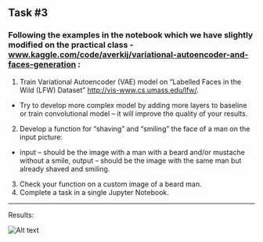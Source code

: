 ## Task #3

### Following the examples in the notebook which we have slightly modified on the practical class - www.kaggle.com/code/averkij/variational-autoencoder-and-faces-generation :

1.	Train Variational Autoencoder (VAE) model on “Labelled Faces in the Wild (LFW) Dataset” http://vis-www.cs.umass.edu/lfw/. 
- Try to develop more complex model by adding more layers to baseline or train convolutional model – it will improve the quality of your results.
2.	Develop a function for “shaving” and “smiling” the face of a man on the input picture: 
- input – should be the image with a man with a beard and/or mustache without a smile, output – should be the image with the same man but already shaved and smiling.
3.	Check your function on a custom image of a beard man.
4.	Complete a task in a single Jupyter Notebook.

----- 
Results: 

![Alt text](image.png)